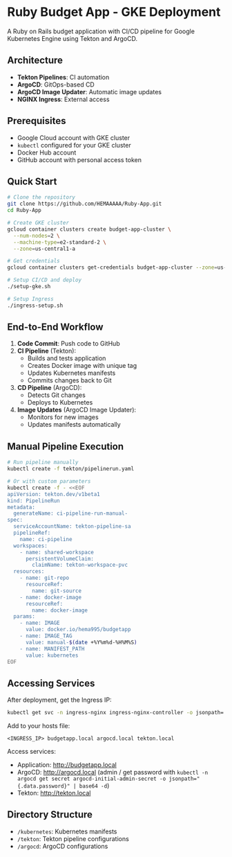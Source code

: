 # Ruby Budget App - GKE Deployment

A Ruby on Rails budget application with CI/CD pipeline for Google Kubernetes Engine using Tekton and ArgoCD.

## Architecture

- **Tekton Pipelines**: CI automation
- **ArgoCD**: GitOps-based CD
- **ArgoCD Image Updater**: Automatic image updates
- **NGINX Ingress**: External access

## Prerequisites

- Google Cloud account with GKE cluster
- `kubectl` configured for your GKE cluster
- Docker Hub account
- GitHub account with personal access token

## Quick Start

```bash
# Clone the repository
git clone https://github.com/HEMAAAAA/Ruby-App.git
cd Ruby-App

# Create GKE cluster
gcloud container clusters create budget-app-cluster \
  --num-nodes=2 \
  --machine-type=e2-standard-2 \
  --zone=us-central1-a

# Get credentials
gcloud container clusters get-credentials budget-app-cluster --zone=us-central1-a

# Setup CI/CD and deploy
./setup-gke.sh

# Setup Ingress
./ingress-setup.sh
```

## End-to-End Workflow

1. **Code Commit**: Push code to GitHub
2. **CI Pipeline** (Tekton):
   - Builds and tests application
   - Creates Docker image with unique tag
   - Updates Kubernetes manifests
   - Commits changes back to Git
3. **CD Pipeline** (ArgoCD):
   - Detects Git changes
   - Deploys to Kubernetes
4. **Image Updates** (ArgoCD Image Updater):
   - Monitors for new images
   - Updates manifests automatically

## Manual Pipeline Execution

```bash
# Run pipeline manually
kubectl create -f tekton/pipelinerun.yaml

# Or with custom parameters
kubectl create -f - <<EOF
apiVersion: tekton.dev/v1beta1
kind: PipelineRun
metadata:
  generateName: ci-pipeline-run-manual-
spec:
  serviceAccountName: tekton-pipeline-sa
  pipelineRef:
    name: ci-pipeline
  workspaces:
    - name: shared-workspace
      persistentVolumeClaim:
        claimName: tekton-workspace-pvc
  resources:
    - name: git-repo
      resourceRef:
        name: git-source
    - name: docker-image
      resourceRef:
        name: docker-image
  params:
    - name: IMAGE
      value: docker.io/hema995/budgetapp
    - name: IMAGE_TAG
      value: manual-$(date +%Y%m%d-%H%M%S)
    - name: MANIFEST_PATH
      value: kubernetes
EOF
```

## Accessing Services

After deployment, get the Ingress IP:

```bash
kubectl get svc -n ingress-nginx ingress-nginx-controller -o jsonpath='{.status.loadBalancer.ingress[0].ip}'
```

Add to your hosts file:
```
<INGRESS_IP> budgetapp.local argocd.local tekton.local
```

Access services:
- Application: http://budgetapp.local
- ArgoCD: http://argocd.local (admin / get password with `kubectl -n argocd get secret argocd-initial-admin-secret -o jsonpath="{.data.password}" | base64 -d`)
- Tekton: http://tekton.local

## Directory Structure

- `/kubernetes`: Kubernetes manifests
- `/tekton`: Tekton pipeline configurations
- `/argocd`: ArgoCD configurations